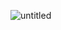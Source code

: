 ![untitled](https://user-images.githubusercontent.com/28500698/139596594-745a84f9-b412-4aac-8252-0a38dea08bfc.jpg)

